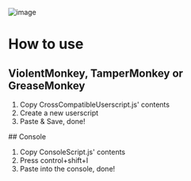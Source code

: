 ![image](https://github.com/GogleSiteBank/Youtube2Invidious/assets/125816677/76771a8e-482c-4c59-8d11-b85a730fc686)
# How to use
## ViolentMonkey, TamperMonkey or GreaseMonkey
<ol>
<li type=1>Copy CrossCompatibleUserscript.js' contents</li>
<li type=1>Create a new userscript</li>
<li type=1>Paste & Save, done!</li>
</ol>
## Console
<ol>
<li type=1>Copy ConsoleScript.js' contents</li>
<li type=1>Press control+shift+I</li>
<li type=1>Paste into the console, done!</li>
</ol>
